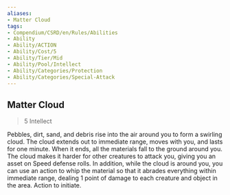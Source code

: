 ```yaml
---
aliases:
- Matter Cloud
tags:
- Compendium/CSRD/en/Rules/Abilities
- Ability
- Ability/ACTION
- Ability/Cost/5
- Ability/Tier/Mid
- Ability/Pool/Intellect
- Ability/Categories/Protection
- Ability/Categories/Special-Attack
---
```


  
## Matter Cloud  
>5  Intellect  
  
Pebbles, dirt, sand, and debris rise into the air around you to form a swirling cloud. The cloud extends out to immediate range, moves with you, and lasts for one minute. When it ends, all the materials fall to the ground around you. The cloud makes it harder for other creatures to attack you, giving you an asset on Speed defense rolls. In addition, while the cloud is around you, you can use an action to whip the material so that it abrades everything within immediate range, dealing 1 point of damage to each creature and object in the area. Action to initiate.